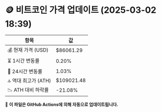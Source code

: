 # 🪙 비트코인 가격 업데이트 (2025-03-02 18:39)

| 항목                | 값 |
|--------------------|----------------|
| 💰 현재 가격 (USD) | $86061.29 |
| ⏳ 1시간 변동률    | 0.20% |
| 📆 24시간 변동률   | 1.03% |
| 🔝 역대 최고가 (ATH) | $109021.48 |
| 📉 ATH 대비 하락률 | -21.08% |

🔄 **이 파일은 GitHub Actions에 의해 자동으로 업데이트됩니다.**
